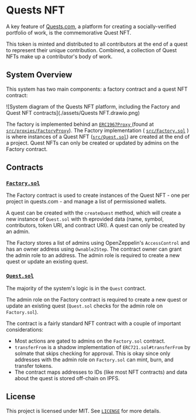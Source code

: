 # Quests NFT

A key feature of [Quests.com](https://quests.com/), a platform for creating
a socially-verified portfolio of work, is the commemorative Quest NFT.

This token is minted and distributed to all contributors at the end of a quest
to represent their unique contribution. Combined, a collection of Quest NFTs
make up a contributor's body of work.

## System Overview

This system has two main components: a factory contract and a quest NFT
contract:

![System diagram of the Quests NFT platform, including the Factory and Quest NFT contracts](./assets/Quests NFT.drawio.png)

The factory is implemented behind an [ `ERC1967Proxy`
](https://docs.openzeppelin.com/contracts/4.x/api/proxy) (found at
[`src/proxies/FactoryProxy`](./src/proxies/FactoryProxy.sol)). The Factory
implementation ( [`src/Factory.sol`](./src/Factory.sol) ) is where instances of
a Quest NFT ([`src/Quest.sol`](./src/Quest.sol)) are created at the end of
a project. Quest NFTs can only be created or updated by admins on the Factory
contract.

## Contracts

### [`Factory.sol`](./src/Factory.sol)

The Factory contract is used to create instances of the Quest NFT - one per
project in quests.com - and manage a list of permissioned wallets.

A quest can be created with the `createQuest` method, which will create a new
instance of `Quest.sol` with th eprovided data (name, symbol, contributors,
token URI, and contract URI). A quest can only be created by an admin.

The Factory stores a list of admins using OpenZeppelin's `AccessControl` and has
an owner address using `Ownable2Step`. The contract owner can grant the admin
role to an address. The admin role is required to create a new quest or update
an existing quest.

### [`Quest.sol`](./src/Quest.sol)

The majority of the system's logic is in the `Quest` contract.

The admin role on the Factory contract is required to create a new quest or
update an existing quest (`Quest.sol` checks for the admin role on
`Factory.sol`).

The contract is a fairly standard NFT contract with a couple of important
considerations:

- Most actions are gated to admins on the `Factory.sol` contract.
- `transferFrom` is a shadow implementation of `ERC721.sol#transferFrom` by solmate that skips checking for approval. This is okay since only addresses with the admin role on `Factory.sol` can mint, burn, and transfer tokens.
- The contract maps addresses to IDs (like most NFT contracts) and data about the quest is stored off-chain on IPFS.

## License

This project is licensed under MIT. See [`LICENSE`](./LICENSE) for more details.
